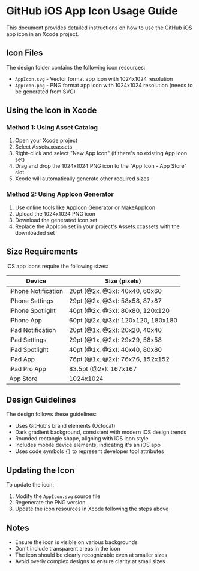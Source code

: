 # GitHub iOS App Icon Usage Guide

This document provides detailed instructions on how to use the GitHub iOS app icon in an Xcode project.

## Icon Files

The design folder contains the following icon resources:

- `AppIcon.svg` - Vector format app icon with 1024x1024 resolution
- `AppIcon.png` - PNG format app icon with 1024x1024 resolution (needs to be generated from SVG)

## Using the Icon in Xcode

### Method 1: Using Asset Catalog

1. Open your Xcode project
2. Select Assets.xcassets
3. Right-click and select "New App Icon" (if there's no existing App Icon set)
4. Drag and drop the 1024x1024 PNG icon to the "App Icon - App Store" slot
5. Xcode will automatically generate other required sizes

### Method 2: Using AppIcon Generator

1. Use online tools like [AppIcon Generator](https://appicon.co/) or [MakeAppIcon](https://makeappicon.com/)
2. Upload the 1024x1024 PNG icon
3. Download the generated icon set
4. Replace the AppIcon set in your project's Assets.xcassets with the downloaded set

## Size Requirements

iOS app icons require the following sizes:

| Device | Size (pixels) |
|------|------------|
| iPhone Notification | 20pt (@2x, @3x): 40x40, 60x60 |
| iPhone Settings | 29pt (@2x, @3x): 58x58, 87x87 |
| iPhone Spotlight | 40pt (@2x, @3x): 80x80, 120x120 |
| iPhone App | 60pt (@2x, @3x): 120x120, 180x180 |
| iPad Notification | 20pt (@1x, @2x): 20x20, 40x40 |
| iPad Settings | 29pt (@1x, @2x): 29x29, 58x58 |
| iPad Spotlight | 40pt (@1x, @2x): 40x40, 80x80 |
| iPad App | 76pt (@1x, @2x): 76x76, 152x152 |
| iPad Pro App | 83.5pt (@2x): 167x167 |
| App Store | 1024x1024 |

## Design Guidelines

The design follows these guidelines:

- Uses GitHub's brand elements (Octocat)
- Dark gradient background, consistent with modern iOS design trends
- Rounded rectangle shape, aligning with iOS icon style
- Includes mobile device elements, indicating it's an iOS app
- Uses code symbols `{}` to represent developer tool attributes

## Updating the Icon

To update the icon:

1. Modify the `AppIcon.svg` source file
2. Regenerate the PNG version
3. Update the icon resources in Xcode following the steps above

## Notes

- Ensure the icon is visible on various backgrounds
- Don't include transparent areas in the icon
- The icon should be clearly recognizable even at smaller sizes
- Avoid overly complex designs to ensure clarity at small sizes 